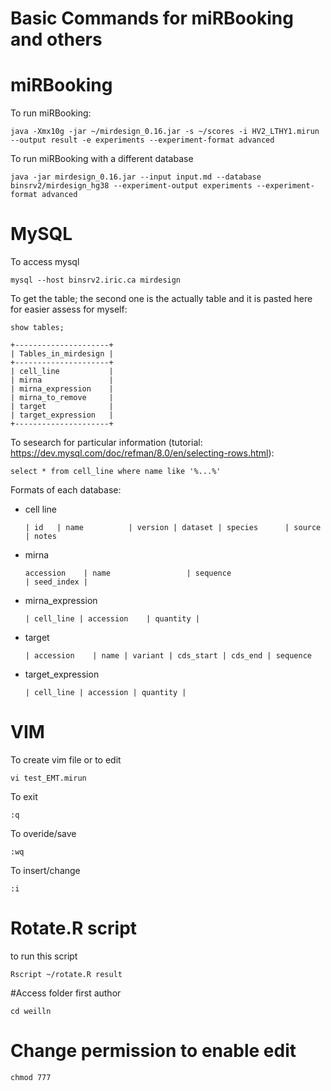 # Basic Commands for miRBooking and others

# miRBooking
To run miRBooking:
```
java -Xmx10g -jar ~/mirdesign_0.16.jar -s ~/scores -i HV2_LTHY1.mirun --output result -e experiments --experiment-format advanced
```
To run miRBooking with a different database
```
java -jar mirdesign_0.16.jar --input input.md --database binsrv2/mirdesign_hg38 --experiment-output experiments --experiment-format advanced

```

# MySQL
To access mysql
```
mysql --host binsrv2.iric.ca mirdesign
```
To get the table; the second one is the actually table and it is pasted here for easier assess for myself:
```
show tables;
```
```
+---------------------+
| Tables_in_mirdesign |
+---------------------+
| cell_line           |
| mirna               |
| mirna_expression    |
| mirna_to_remove     |
| target              |
| target_expression   |
+---------------------+

```

To sesearch for particular information (tutorial: https://dev.mysql.com/doc/refman/8.0/en/selecting-rows.html):
```
select * from cell_line where name like '%...%'
```
Formats of each database:
- cell line
  ```
  | id   | name          | version | dataset | species      | source   | notes                    
  ```
- mirna
  ```
  accession    | name                 | sequence                           | seed_index |
  ```
- mirna_expression
  ```
  | cell_line | accession    | quantity |
  ```
- target
  ```
  | accession    | name | variant | cds_start | cds_end | sequence   
  ```
- target_expression
  ```
  | cell_line | accession | quantity | 
  ```




# VIM
To create vim file or to edit
```
vi test_EMT.mirun
```
To exit
```
:q
```
To overide/save
```
:wq
```
To insert/change
```
:i
```

# Rotate.R script
to run this script
```
Rscript ~/rotate.R result
```

#Access folder
first author 
```
cd weilln
```

# Change permission to enable edit
```
chmod 777
```
